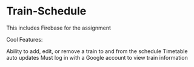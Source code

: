 # Train-Schedule
This includes Firebase for the assignment 

Cool Features: 

Ability to add, edit, or remove a train to and from the schedule
Timetable auto updates
Must log in with a Google account to view train information
